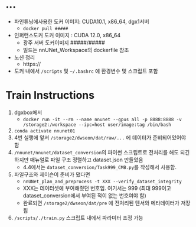 # ...
- 파인튜닝에사용한 도커 이미지: CUDA10.1, x86_64, dgx1서버
	- ```docker pull #####```
- 인퍼런스도커 도커 이미지 : CUDA 12.0, x86_64
  	- 광주 서버 도커이미지 #####/#####
	- 빌드는 nnUNet_Workspace의 dockerfile 참조
- 노션 정리
	- https://
- 도커 내에서 ```/scripts``` 및 ```~/.bashrc``` 에 환경변수 및 스크립트 포함

# Train Instructions
1. dgxbox에서
	- ```docker run -it --rm --name nnunet --gpus all -p 8888:8888 -v /storage2:/workspace --ipc=host user/image:tag /bin/bash```
2. ```conda activate nnunet01```
3. 4번 실행에 앞서 ```/storage2/dwseon/dat/raw/...``` 에 데이터가 준비되어있어야 함
4. ```/nnunet/nnunet/dataset_conversion```의 파이썬 스크립트로 전처리를 해도 되긴 하지만 매뉴얼로 파일 구조 정렬하고 dataset.json 만들었음
	- 4.4에서는 ```dataset_conversion/Task999_CMB.py```를 작성해서 사용함. 
5. 파일구조와 제이슨이 준비가 됐다면
	- ```nnUNet_plan_and_preprocess -t XXX --verify_dataset_integrity```
	- XXX는 데이터셋에 부여해줬던 번호임. 여기서는 999 (최대 999이고 dataset_conversion에서 부여된 적이 없는 번호여야 함)
	- 완료되면 ```/storage2/dwseon/dat/pre``` 에 전처리된 텐서와 메타데이터가 저장됨
6. ```/scripts/./train.py```
   스크립트 내에서 파라미터 조정 가능
